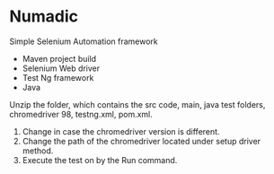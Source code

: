 # Numadic
Simple Selenium Automation framework

- Maven project build
- Selenium Web driver
- Test Ng framework
- Java 

Unzip the folder, which contains the src code, main, java test folders, chromedriver 98, testng.xml, pom.xml.

1. Change in case the chromedriver version is different.
2. Change the path of the chromedriver located under setup driver method.
3. Execute the test on by the Run command.
